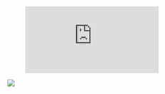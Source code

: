 
<figure><embed src="https://wakatime.com/share/@sachinsubugade/3660687e-490a-4ef5-a124-9c377ec04996.svg"></embed></figure><a href="https://wakatime.com"><img src="https://wakatime.com/share/@sachinsubugade/ffb5abf2-fbc4-423e-be72-1148ca6176ee.png" /></a>
